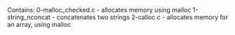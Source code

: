 Contains:
0-malloc_checked.c - allocates memory using malloc
1-string_nconcat - concatenates two strings
2-calloc.c - allocates memory for an array, using malloc
